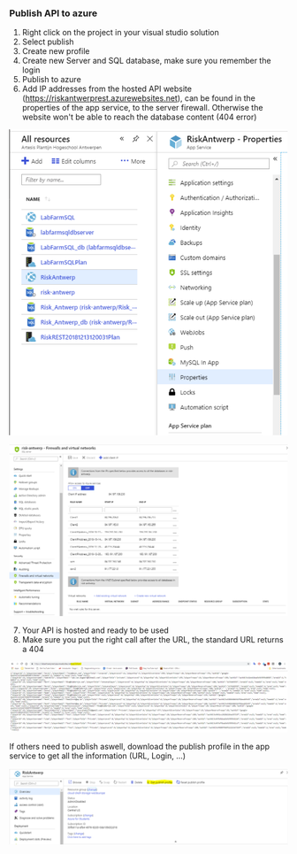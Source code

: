 ### Publish API to azure

1. Right click on the project in your visual studio solution
2. Select publish
3. Create new profile
4. Create new Server and SQL database, make sure you remember the login
5. Publish to azure
6. Add IP addresses from the hosted API website (https://riskantwerprest.azurewebsites.net), can be found in the properties of the app service, to the server firewall. Otherwise the website won't be able to reach the database content (404 error)

![Foto](/doc/importantdoc/Img/azure_properties.PNG)

![Foto](/doc/importantdoc/Img/server_firewall.PNG)

7. Your API is hosted and ready to be used
8. Make sure you put the right call after the URL, the standard URL returns a 404

![Foto](/doc/importantdoc/Img/azure_web.PNG)

If others need to publish aswell, download the publish profile in the app service to get all the information (URL, Login, ...)

![Foto](/doc/importantdoc/Img/publish_profile.PNG)

